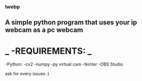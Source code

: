 ### Iwebp
## A simple python program that uses your ip webcam as a pc webcam

# _ -REQUIREMENTS: _ 
  -Python:
   -cv2
   -numpy
   -py virtual cam
   -tkinter
  -OBS Studio

ask for every issues :)
